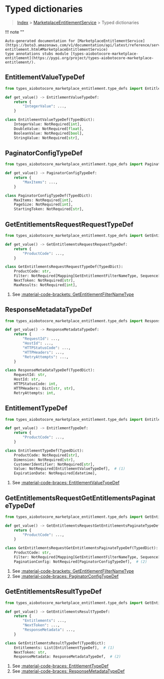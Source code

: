 # Typed dictionaries

> [Index](../README.md) > [MarketplaceEntitlementService](./README.md) > Typed dictionaries

!!! note ""

    Auto-generated documentation for [MarketplaceEntitlementService](https://boto3.amazonaws.com/v1/documentation/api/latest/reference/services/marketplace-entitlement.html#MarketplaceEntitlementService)
    type annotations stubs module [types-aiobotocore-marketplace-entitlement](https://pypi.org/project/types-aiobotocore-marketplace-entitlement/).

## EntitlementValueTypeDef

```python title="Usage Example"
from types_aiobotocore_marketplace_entitlement.type_defs import EntitlementValueTypeDef

def get_value() -> EntitlementValueTypeDef:
    return {
        "IntegerValue": ...,
    }
```

```python title="Definition"
class EntitlementValueTypeDef(TypedDict):
    IntegerValue: NotRequired[int],
    DoubleValue: NotRequired[float],
    BooleanValue: NotRequired[bool],
    StringValue: NotRequired[str],
```

## PaginatorConfigTypeDef

```python title="Usage Example"
from types_aiobotocore_marketplace_entitlement.type_defs import PaginatorConfigTypeDef

def get_value() -> PaginatorConfigTypeDef:
    return {
        "MaxItems": ...,
    }
```

```python title="Definition"
class PaginatorConfigTypeDef(TypedDict):
    MaxItems: NotRequired[int],
    PageSize: NotRequired[int],
    StartingToken: NotRequired[str],
```

## GetEntitlementsRequestRequestTypeDef

```python title="Usage Example"
from types_aiobotocore_marketplace_entitlement.type_defs import GetEntitlementsRequestRequestTypeDef

def get_value() -> GetEntitlementsRequestRequestTypeDef:
    return {
        "ProductCode": ...,
    }
```

```python title="Definition"
class GetEntitlementsRequestRequestTypeDef(TypedDict):
    ProductCode: str,
    Filter: NotRequired[Mapping[GetEntitlementFilterNameType, Sequence[str]]],  # (1)
    NextToken: NotRequired[str],
    MaxResults: NotRequired[int],
```

1. See [:material-code-brackets: GetEntitlementFilterNameType](./literals.md#getentitlementfilternametype) 
## ResponseMetadataTypeDef

```python title="Usage Example"
from types_aiobotocore_marketplace_entitlement.type_defs import ResponseMetadataTypeDef

def get_value() -> ResponseMetadataTypeDef:
    return {
        "RequestId": ...,
        "HostId": ...,
        "HTTPStatusCode": ...,
        "HTTPHeaders": ...,
        "RetryAttempts": ...,
    }
```

```python title="Definition"
class ResponseMetadataTypeDef(TypedDict):
    RequestId: str,
    HostId: str,
    HTTPStatusCode: int,
    HTTPHeaders: Dict[str, str],
    RetryAttempts: int,
```

## EntitlementTypeDef

```python title="Usage Example"
from types_aiobotocore_marketplace_entitlement.type_defs import EntitlementTypeDef

def get_value() -> EntitlementTypeDef:
    return {
        "ProductCode": ...,
    }
```

```python title="Definition"
class EntitlementTypeDef(TypedDict):
    ProductCode: NotRequired[str],
    Dimension: NotRequired[str],
    CustomerIdentifier: NotRequired[str],
    Value: NotRequired[EntitlementValueTypeDef],  # (1)
    ExpirationDate: NotRequired[datetime],
```

1. See [:material-code-braces: EntitlementValueTypeDef](./type_defs.md#entitlementvaluetypedef) 
## GetEntitlementsRequestGetEntitlementsPaginateTypeDef

```python title="Usage Example"
from types_aiobotocore_marketplace_entitlement.type_defs import GetEntitlementsRequestGetEntitlementsPaginateTypeDef

def get_value() -> GetEntitlementsRequestGetEntitlementsPaginateTypeDef:
    return {
        "ProductCode": ...,
    }
```

```python title="Definition"
class GetEntitlementsRequestGetEntitlementsPaginateTypeDef(TypedDict):
    ProductCode: str,
    Filter: NotRequired[Mapping[GetEntitlementFilterNameType, Sequence[str]]],  # (1)
    PaginationConfig: NotRequired[PaginatorConfigTypeDef],  # (2)
```

1. See [:material-code-brackets: GetEntitlementFilterNameType](./literals.md#getentitlementfilternametype) 
2. See [:material-code-braces: PaginatorConfigTypeDef](./type_defs.md#paginatorconfigtypedef) 
## GetEntitlementsResultTypeDef

```python title="Usage Example"
from types_aiobotocore_marketplace_entitlement.type_defs import GetEntitlementsResultTypeDef

def get_value() -> GetEntitlementsResultTypeDef:
    return {
        "Entitlements": ...,
        "NextToken": ...,
        "ResponseMetadata": ...,
    }
```

```python title="Definition"
class GetEntitlementsResultTypeDef(TypedDict):
    Entitlements: List[EntitlementTypeDef],  # (1)
    NextToken: str,
    ResponseMetadata: ResponseMetadataTypeDef,  # (2)
```

1. See [:material-code-braces: EntitlementTypeDef](./type_defs.md#entitlementtypedef) 
2. See [:material-code-braces: ResponseMetadataTypeDef](./type_defs.md#responsemetadatatypedef) 
